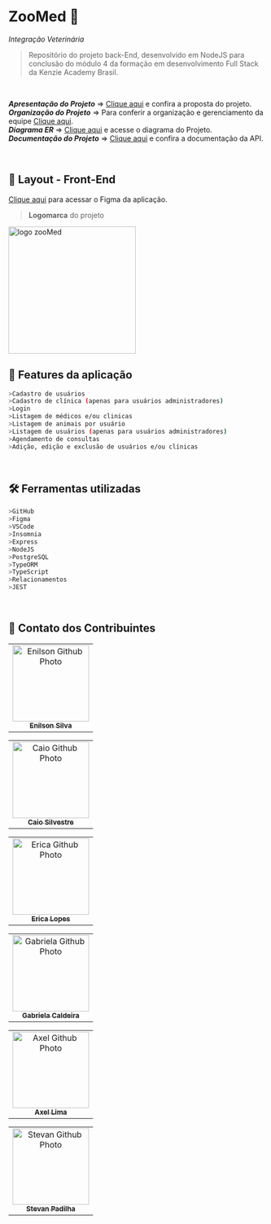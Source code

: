 # ZooMed 🦒
*Integração Veterinária*

> Repositório do projeto back-End, desenvolvido em NodeJS para conclusão do módulo 4 da formação em desenvolvimento Full Stack da Kenzie Academy Brasil.
 <br />
 
***Apresentação do Projeto*** => [Clique aqui](https://view.genial.ly/635fd89346ccea00182e2086/presentation-zoomed) e confira a proposta do projeto.
 <br />
***Organização do Projeto*** => Para conferir a organização e gerenciamento da equipe [Clique aqui](https://trello.com/b/dtoTnoPr/pb-node).
 <br />
***Diagrama ER*** => [Clique aqui](https://lucid.app/lucidchart/2f215970-a742-40ba-a2ef-3c4a3c872e60/edit?invitationId=inv_522ee8cf-8959-4d85-80a2-4d2e2342a943&referringApp=slack&page=0_0#) e acesse o diagrama do Projeto.
<br />
***Documentação do Projeto*** => [Clique aqui](https://doc-nine.vercel.app/) e confira a documentação da API.
 <br />

&nbsp;
## 💅 Layout - Front-End
[Clique aqui](https://www.figma.com/file/XUX10DMnQ7sAium3HD0xUf/Untitled?node-id=0%3A1) para acessar o Figma da aplicação.

> **Logomarca** do projeto
<img align="center" alt="logo zooMed" height="250" width="250" src="https://i.ibb.co/YkYg13b/Zoo-Med-1.png">

<br />

## 🧱 Features da aplicação
```bash
>Cadastro de usuários
>Cadastro de clínica (apenas para usuários administradores)
>Login
>Listagem de médicos e/ou clinicas
>Listagem de animais por usuário
>Listagem de usuários (apenas para usuários administradores)
>Agendamento de consultas
>Adição, edição e exclusão de usuários e/ou clínicas
```

&nbsp;
## 🛠 Ferramentas utilizadas
```bash
>GitHub
>Figma
>VSCode
>Insomnia
>Express
>NodeJS
>PostgreSQL
>TypeORM
>TypeScript
>Relacionamentos
>JEST
```

&nbsp;
## 🤝 Contato dos Contribuintes

<table>
 <tr>
  <td align="center">
   <a href="https://www.linkedin.com/in/enilson100 ">
    <img src="https://avatars.githubusercontent.com/enilson100 " width="150px;" alt="Enilson Github Photo"/><br>
    <sub>
     <b>Enilson Silva</b>
    </sub>
   </a>
  </td>
 </tr>
</table>

<table>
 <tr>
  <td align="center">
   <a href="https://www.linkedin.com/in/Caio-Silvestre ">
    <img src="https://avatars.githubusercontent.com/Caio-Silvestre " width="150px;" alt="Caio Github Photo"/><br>
    <sub>
     <b>Caio Silvestre</b>
    </sub>
   </a>
  </td>
 </tr>
</table>

<table>
 <tr>
  <td align="center">
   <a href="https://www.linkedin.com/in/ericalopes">
    <img src="https://avatars.githubusercontent.com/erica-lopes" width="150px;" alt="Erica Github Photo"/><br>
    <sub>
     <b>Erica Lopes</b>
    </sub>
   </a>
  </td>
 </tr>
</table>

<table>
 <tr>
  <td align="center">
   <a href="https://www.linkedin.com/in/gabihcaldeira ">
    <img src="https://avatars.githubusercontent.com/gabihcaldeira " width="150px;" alt="Gabriela Github Photo"/><br>
    <sub>
     <b>Gabriela Caldeira</b>
    </sub>
   </a>
  </td>
 </tr>
</table>

<table>
 <tr>
  <td align="center">
   <a href="https://www.linkedin.com/in/Axeellima ">
    <img src="https://avatars.githubusercontent.com/Axeellima " width="150px;" alt="Axel Github Photo"/><br>
    <sub>
     <b>Axel Lima</b>
    </sub>
   </a>
  </td>
 </tr>
</table>


<table>
 <tr>
  <td align="center">
   <a href="https://www.linkedin.com/in/byetevinn ">
    <img src="https://avatars.githubusercontent.com/byetevinn " width="150px;" alt="Stevan Github Photo"/><br>
    <sub>
     <b>Stevan Padilha</b>
    </sub>
   </a>
  </td>
 </tr>
</table>
